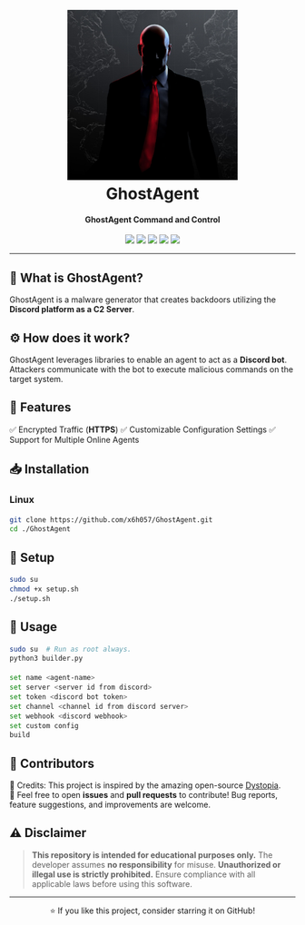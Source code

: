 <h1 align="center">
  <br>
  <a href=""><img src="img/GhostAgent.jpeg" width=300 height=300 alt="GhostAgent"></a>
  <br>
  GhostAgent
  <br>
</h1>

<h4 align="center">GhostAgent Command and Control</h4>

<p align="center">
    <img src="https://img.shields.io/badge/Support-Windows-blue">
    <img src="https://img.shields.io/badge/Version-1.0.0-blue">
    <img src="https://img.shields.io/badge/Python-3.8.9-blue">
    <img src="https://img.shields.io/github/stars/x6h057/GhostAgent?style=social">
    <img src="https://img.shields.io/github/forks/x6h057/GhostAgent?style=social">
</p>

---

## 👻 What is GhostAgent?
GhostAgent is a malware generator that creates backdoors utilizing the **Discord platform as a C2 Server**.

## ⚙️ How does it work?
GhostAgent leverages libraries to enable an agent to act as a **Discord bot**. Attackers communicate with the bot to execute malicious commands on the target system.

## 🚀 Features
✅ Encrypted Traffic (**HTTPS**)
✅ Customizable Configuration Settings
✅ Support for Multiple Online Agents

## 📥 Installation
### Linux
```bash
git clone https://github.com/x6h057/GhostAgent.git
cd ./GhostAgent
```

## 🔧 Setup
```bash
sudo su
chmod +x setup.sh
./setup.sh
```

## 📌 Usage
```bash
sudo su  # Run as root always.
python3 builder.py

set name <agent-name>
set server <server id from discord>
set token <discord bot token>
set channel <channel id from discord server>
set webhook <discord webhook>
set custom config
build
```

## 👥 Contributors
🔹 Credits: This project is inspired by the amazing open-source [Dystopia](https://github.com/3ct0s/dystopia-c2.git).  
🔹 Feel free to open **issues** and **pull requests** to contribute! Bug reports, feature suggestions, and improvements are welcome.

## ⚠️ Disclaimer
> **This repository is intended for educational purposes only.** The developer assumes **no responsibility** for misuse. **Unauthorized or illegal use is strictly prohibited.** Ensure compliance with all applicable laws before using this software.

---
<p align="center">⭐ If you like this project, consider starring it on GitHub!</p>

